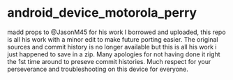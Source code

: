 # android_device_motorola_perry

madd props to @JasonM45 for his work I borrowed and uploaded, this repo is all his work with a minor edit to make future porting easier. The original sources and commit history is no longer available but this is all his work i just happened to save in a zip. Many apologies for not having done it right the 1st time around to preseve commit histories. Much respect for your perseverance and troubleshooting on this device for everyone.
